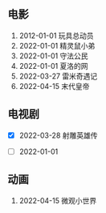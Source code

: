 ## 电影

1. 2012-01-01 玩具总动员
2. 2022-01-01 精灵鼠小弟
3. 2022-01-01 守法公民
4. 2022-01-01 夏洛的网
5. 2022-03-27 雷米奇遇记
6. 2022-04-15 末代皇帝


## 电视剧
- [x] 2022-03-28 射雕英雄传
- [ ] 2022-01-01


## 动画

1. 2022-04-15 微观小世界
